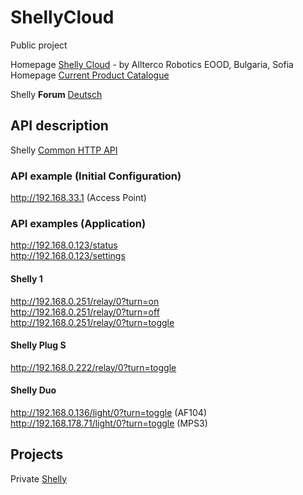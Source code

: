 # ShellyCloud
Public project

Homepage [Shelly Cloud](https://shelly.cloud/) - by Allterco Robotics EOOD, Bulgaria, Sofia  
Homepage [Current Product Catalogue](https://shelly.cloud/documents/catalogues/catalogue.pdf)  

Shelly **Forum** [Deutsch](https://www.shelly-support.eu/forum/)

## API description
Shelly [Common HTTP API](https://shelly-api-docs.shelly.cloud/#common-http-api)

### API example (Initial Configuration)
http://192.168.33.1 (Access Point)

### API examples (Application)
http://192.168.0.123/status   
http://192.168.0.123/settings   

#### Shelly 1
http://192.168.0.251/relay/0?turn=on  
http://192.168.0.251/relay/0?turn=off  
http://192.168.0.251/relay/0?turn=toggle  

#### Shelly Plug S
http://192.168.0.222/relay/0?turn=toggle

#### Shelly Duo
http://192.168.0.136/light/0?turn=toggle  (AF104)  
http://192.168.178.71/light/0?turn=toggle  (MPS3)  

## Projects

Private [Shelly](https://github.com/griemide/Shelly)

[]()  
[]()  
[]()  

